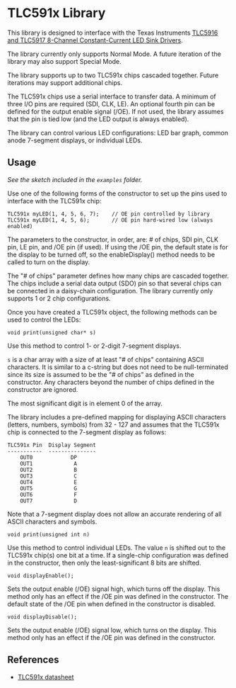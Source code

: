 TLC591x Library
====================

This library is designed to interface with the Texas Instruments [TLC5916 and TLC5917 8-Channel Constant-Current LED Sink Drivers][1].

The library currently only supports Normal Mode. A future iteration of the library may also support Special Mode.

The library supports up to two TLC591x chips cascaded together. Future iterations may support additional chips.

The TLC591x chips use a serial interface to transfer data. A minimum of three I/O pins are required (SDI, CLK, LE). An optional fourth pin can be defined for the output enable signal (/OE). If not used, the library assumes that the pin is tied low (and the LED output is always enabled).

The library can control various LED configurations: LED bar graph, common anode 7-segment displays, or individual LEDs.

Usage
-----
*See the sketch included in the `examples` folder.*

Use one of the following forms of the constructor to set up the pins used to interface with the TLC591x chip:

    TLC591x myLED(1, 4, 5, 6, 7);    // OE pin controlled by library
    TLC591x myLED(1, 4, 5, 6);       // OE pin hard-wired low (always enabled)

The parameters to the constructor, in order, are: # of chips, SDI pin, CLK pin, LE pin, and /OE pin (if used). If using the /OE pin, the default state is for the display to be turned off, so the enableDisplay() method needs to be called to turn on the display.

The "# of chips" parameter defines how many chips are cascaded together. The chips include a serial data output (SDO) pin so that several chips can be connected in a daisy-chain configuration. The library currently only supports 1 or 2 chip configurations.

Once you have created a TLC591x object, the following methods can be
used to control the LEDs:

    void print(unsigned char* s)
Use this method to control 1- or 2-digit 7-segment displays.

`s` is a char array with a size of at least "# of chips" containing ASCII characters. It is similar to a c-string but does not need to be null-terminated since its size is assumed to be the "# of chips" as defined in the constructor. Any characters beyond the number of chips defined in the constructor are ignored.

The most significant digit is in element 0 of the array.

The library includes a pre-defined mapping for displaying ASCII characters (letters, numbers, symbols) from 32 - 127 and assumes that the TLC591x chip is connected to the 7-segment display as follows:

    TLC591x Pin  Display Segment
    -----------  ---------------
        OUT0            DP
        OUT1             A
        OUT2             B
        OUT3             C
        OUT4             E
        OUT5             G
        OUT6             F
        OUT7             D

Note that a 7-segment display does not allow an accurate rendering of all ASCII characters and symbols.

    void print(unsigned int n)
Use this method to control individual LEDs. The value `n` is shifted out to the TLC591x chip(s) one bit at a time. If a single-chip configuration was defined in the constructor, then only the least-significant 8 bits are shifted.

    void displayEnable();
Sets the output enable (/OE) signal high, which turns off the display. This method only has an effect if the /OE pin was defined in the constructor. The default state of the /OE pin when defined in the constructor is disabled.

    void displayDisable();
Sets the output enable (/OE) signal low, which turns on the display. This method only has an effect if the /OE pin was defined in the constructor.

References
----------
+ [TLC591x datasheet][1]

[1]: http://www.ti.com/lit/ds/symlink/tlc5916.pdf
